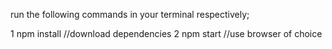 run the following commands in your terminal respectively;

1 npm install //download dependencies
2 npm start  //use browser of choice